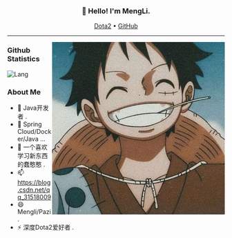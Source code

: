 <h3 align="center">👋 Hello! I'm MengLi.</h3>

<p align="center">
  <a href="http://dotamax.com/player/detail/158432419/">Dota2</a> •
  <a href="https://github.com/MMMMMMLi">GitHub</a>
</p>

---

<img align="right" alt="GIF" src="https://github.com/MMMMMMLi/MMMMMMLi/blob/master/smile.jpeg" />


### Github Statistics

<!-- ![Stats](https://github-readme-stats.vercel.app/api?username=MMMMMMLi&show_icons=true&layout=compact&count_private=true&hide_title=true&theme=default&) -->
![Lang](https://github-readme-stats.vercel.app/api/top-langs/?username=MMMMMMLi&layout=compact&count_private=true&theme=default&hide=css,html,javascript)

### About Me

- 🔭  Java开发者 .
- 🌱  Spring Cloud/Docker/Java ...
- 🤔  一个喜欢学习新东西的蠢憨憨 .
- 📫  https://blog.csdn.net/qq_31518009
- 😄  Mengli/Pazi .
- ⚡  深度Dota2爱好者 .